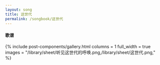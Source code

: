 ```yaml
---
layout: song
title: 这世代
permalink: /songbook/这世代
---
```


#### 歌谱

{% include post-components/gallery.html
    columns = 1
    full_width = true
    images = "/library/sheet/听见这世代的呼唤.png,/library/sheet/这世代.png,"
%}
